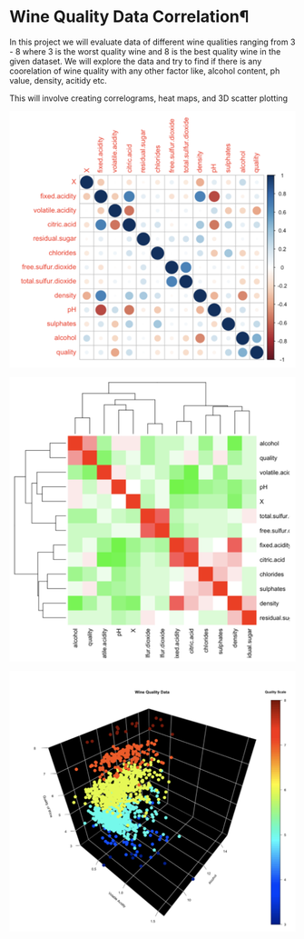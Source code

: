 # Wine Quality Data Correlation¶
In this project we will evaluate data of different wine qualities ranging from 3 - 8 where 3 is the worst quality wine and 8 is the best quality wine in the given dataset. We will explore the data and try to find if there is any coorelation of wine quality with any other factor like, alcohol content, ph value, density, acitidy etc.

This will involve creating correlograms, heat maps, and 3D scatter plotting

![](Wine_Data_Correlogram.png)

![](Wine_Data_Heatmap.png)

![](Wine_Data_3D_Scatter_Plot.png)